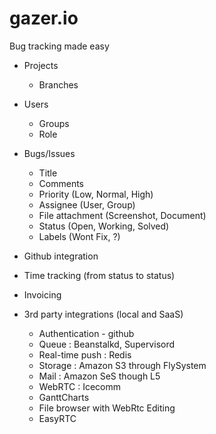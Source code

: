 # gazer.io
Bug tracking made easy

- Projects
	- Branches
- Users
	- Groups
	- Role
- Bugs/Issues
	- Title
	- Comments
	- Priority (Low, Normal, High)
	- Assignee (User, Group)
	- File attachment (Screenshot, Document)
	- Status (Open, Working, Solved)
	- Labels (Wont Fix, ?)
- Github integration
- Time tracking (from status to status)
- Invoicing


- 3rd party integrations (local and SaaS)
	- Authentication - github
	- Queue : Beanstalkd, Supervisord
	- Real-time push : Redis
	- Storage : Amazon S3 through FlySystem
	- Mail : Amazon SeS though L5 
	- WebRTC : Icecomm
	- GanttCharts
	- File browser with WebRtc Editing
	- EasyRTC